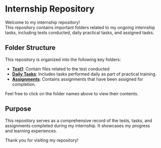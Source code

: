 # Internship Repository

Welcome to my internship repository!  
This repository contains important folders related to my ongoing internship tasks, including tests conducted, daily practical tasks, and assigned tasks.

## Folder Structure

This repository is organized into the following key folders:

- **[Test1](https://github.com/arunima-s/GITHUB-ARUNIMA_SCIFOR/tree/main/Test)**: Contain files related to the test conducted 
- **[Daily Tasks](https://github.com/arunima-s/GITHUB-ARUNIMA_SCIFOR/tree/main/daily%20task)**: Includes tasks  performed daily as part of practical training.
- **[Assignments](https://github.com/arunima-s/GITHUB-ARUNIMA_SCIFOR/tree/main/Assignments)**: Contains assignments that have been assigned for completion.

Feel free to click on the folder names above to view their contents.

## Purpose

This repository serves as a comprehensive record of the tests, tasks, and assignments completed during my internship. It showcases my progress and learning experiences.

Thank you for visiting my repository!
